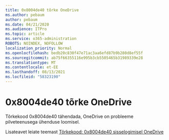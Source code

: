 ```yaml
---
title: 0x8004de40 tõrke OneDrive
ms.author: pebaum
author: pebaum
ms.date: 04/21/2020
ms.audience: ITPro
ms.topic: article
ms.service: o365-administration
ROBOTS: NOINDEX, NOFOLLOW
localization_priority: Normal
ms.openlocfilehash: bedb20c830f47e71ac3aa6efd87b9b280d8ef55f
ms.sourcegitcommit: ab75f66355116e995b3cb5505465b31989339e28
ms.translationtype: MT
ms.contentlocale: et-EE
ms.lasthandoff: 08/13/2021
ms.locfileid: "58323190"
---
```

# <a name="fix-0x8004de40-error-in-onedrive"></a>0x8004de40 tõrke OneDrive

Tõrkekood 0x8004de40 tähendada, OneDrive on probleeme pilveteenusega ühenduse loomisel. 

Lisateavet leiate teemast [Tõrkekood: 0x8004de40 sisselogimisel OneDrive](https://docs.microsoft.com/sharepoint/troubleshoot/administration/error-0x8004de40-in-onedrive)